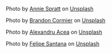 Photo by <a href="https://unsplash.com/@anniespratt?utm_content=creditCopyText&utm_medium=referral&utm_source=unsplash">Annie Spratt</a> on <a href="https://unsplash.com/photos/green-succulent-plant-tR2aTsb4qG0?utm_content=creditCopyText&utm_medium=referral&utm_source=unsplash">Unsplash</a>

Photo by <a href="https://unsplash.com/@ghosttrooper?utm_content=creditCopyText&utm_medium=referral&utm_source=unsplash">Brandon Cormier</a> on <a href="https://unsplash.com/photos/green-cactus-plants-on-brown-clay-pots-5IeNo4-rkQs?utm_content=creditCopyText&utm_medium=referral&utm_source=unsplash">Unsplash</a>

Photo by <a href="https://unsplash.com/@alexacea?utm_content=creditCopyText&utm_medium=referral&utm_source=unsplash">Alexandru Acea</a> on <a href="https://unsplash.com/photos/purple-flower-nvm0MQU6iEU?utm_content=creditCopyText&utm_medium=referral&utm_source=unsplash">Unsplash</a>

Photo by <a href="https://unsplash.com/@felipesantana?utm_content=creditCopyText&utm_medium=referral&utm_source=unsplash">Felipe Santana</a> on <a href="https://unsplash.com/photos/pink-flower-garden-JLLjPytm9go?utm_content=creditCopyText&utm_medium=referral&utm_source=unsplash">Unsplash</a>